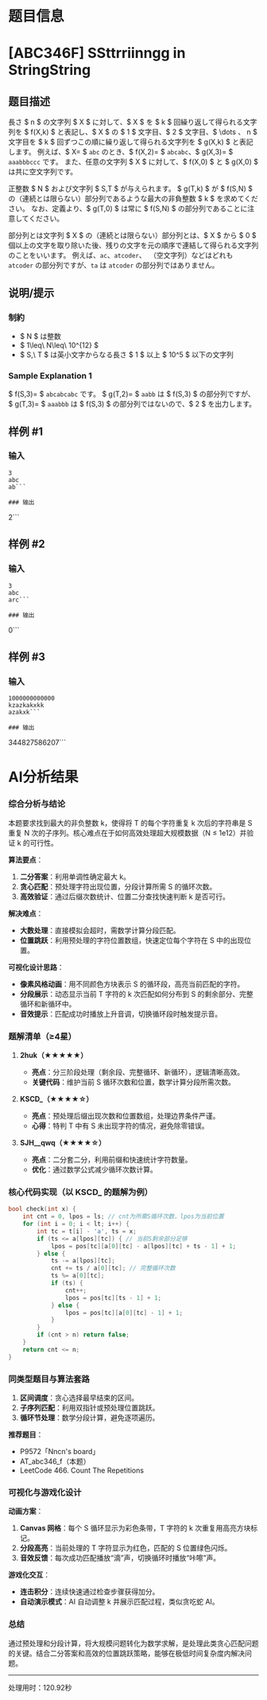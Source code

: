 # 题目信息

# [ABC346F] SSttrriinngg in StringString

## 题目描述

[problemUrl]: https://atcoder.jp/contests/abc346/tasks/abc346_f

長さ $ n $ の文字列 $ X $ に対して、$ X $ を $ k $ 回繰り返して得られる文字列を $ f(X,k) $ と表記し、$ X $ の $ 1 $ 文字目、$ 2 $ 文字目、$ \dots $、$ n $ 文字目を $ k $ 回ずつこの順に繰り返して得られる文字列を $ g(X,k) $ と表記します。 例えば、$ X= $ `abc` のとき、$ f(X,2)= $ `abcabc`、$ g(X,3)= $ `aaabbbccc` です。 また、任意の文字列 $ X $ に対して、$ f(X,0) $ と $ g(X,0) $ は共に空文字列です。

正整数 $ N $ および文字列 $ S,T $ が与えられます。 $ g(T,k) $ が $ f(S,N) $ の（連続とは限らない）部分列であるような最大の非負整数 $ k $ を求めてください。 なお、定義より、$ g(T,0) $ は常に $ f(S,N) $ の部分列であることに注意してください。

部分列とは文字列 $ X $ の（連続とは限らない）部分列とは、$ X $ から $ 0 $ 個以上の文字を取り除いた後、残りの文字を元の順序で連結して得られる文字列のことをいいます。 例えば、`ac`、`atcoder`、` `（空文字列）などはどれも `atcoder` の部分列ですが、`ta` は `atcoder` の部分列ではありません。

## 说明/提示

### 制約

- $ N $ は整数
- $ 1\leq\ N\leq\ 10^{12} $
- $ S,\ T $ は英小文字からなる長さ $ 1 $ 以上 $ 10^5 $ 以下の文字列

### Sample Explanation 1

$ f(S,3)= $ `abcabcabc` です。 $ g(T,2)= $ `aabb` は $ f(S,3) $ の部分列ですが、$ g(T,3)= $ `aaabbb` は $ f(S,3) $ の部分列ではないので、$ 2 $ を出力します。

## 样例 #1

### 输入

```
3
abc
ab```

### 输出

```
2```

## 样例 #2

### 输入

```
3
abc
arc```

### 输出

```
0```

## 样例 #3

### 输入

```
1000000000000
kzazkakxkk
azakxk```

### 输出

```
344827586207```

# AI分析结果



### 综合分析与结论

本题要求找到最大的非负整数 k，使得将 T 的每个字符重复 k 次后的字符串是 S 重复 N 次的子序列。核心难点在于如何高效处理超大规模数据（N ≤ 1e12）并验证 k 的可行性。

**算法要点**：  
1. **二分答案**：利用单调性确定最大 k。
2. **贪心匹配**：预处理字符出现位置，分段计算所需 S 的循环次数。
3. **高效验证**：通过后缀次数统计、位置二分查找快速判断 k 是否可行。

**解决难点**：  
- **大数处理**：直接模拟会超时，需数学计算分段匹配。
- **位置跳跃**：利用预处理的字符位置数组，快速定位每个字符在 S 中的出现位置。

**可视化设计思路**：  
- **像素风格动画**：用不同颜色方块表示 S 的循环段，高亮当前匹配的字符。
- **分段展示**：动态显示当前 T 字符的 k 次匹配如何分布到 S 的剩余部分、完整循环和新循环中。
- **音效提示**：匹配成功时播放上升音调，切换循环段时触发提示音。

### 题解清单（≥4星）

1. **2huk（★★★★★）**  
   - **亮点**：分三阶段处理（剩余段、完整循环、新循环），逻辑清晰高效。
   - **关键代码**：维护当前 S 循环次数和位置，数学计算分段所需次数。

2. **KSCD_（★★★★☆）**  
   - **亮点**：预处理后缀出现次数和位置数组，处理边界条件严谨。
   - **心得**：特判 T 中有 S 未出现字符的情况，避免除零错误。

3. **SJH__qwq（★★★★☆）**  
   - **亮点**：二分套二分，利用前缀和快速统计字符数量。
   - **优化**：通过数学公式减少循环次数计算。

### 核心代码实现（以 KSCD_ 的题解为例）

```cpp
bool check(int x) {
    int cnt = 0, lpos = ls; // cnt为所需S循环次数，lpos为当前位置
    for (int i = 0; i < lt; i++) {
        int tc = t[i] - 'a', ts = x;
        if (ts <= a[lpos][tc]) { // 当前S剩余部分足够
            lpos = pos[tc][a[0][tc] - a[lpos][tc] + ts - 1] + 1;
        } else {
            ts -= a[lpos][tc];
            cnt += ts / a[0][tc]; // 完整循环次数
            ts %= a[0][tc];
            if (ts) {
                cnt++;
                lpos = pos[tc][ts - 1] + 1;
            } else {
                lpos = pos[tc][a[0][tc] - 1] + 1;
            }
        }
        if (cnt > n) return false;
    }
    return cnt <= n;
}
```

### 同类型题目与算法套路

1. **区间调度**：贪心选择最早结束的区间。
2. **子序列匹配**：利用双指针或预处理位置跳跃。
3. **循环节处理**：数学分段计算，避免逐项遍历。

**推荐题目**：  
- P9572「Nncn's board」  
- AT_abc346_f（本题）  
- LeetCode 466. Count The Repetitions

### 可视化与游戏化设计

**动画方案**：  
1. **Canvas 网格**：每个 S 循环显示为彩色条带，T 字符的 k 次重复用高亮方块标记。
2. **分段高亮**：当前处理的 T 字符显示为红色，匹配的 S 位置绿色闪烁。
3. **音效反馈**：每次成功匹配播放“滴”声，切换循环时播放“咔嚓”声。

**游戏化交互**：  
- **连击积分**：连续快速通过检查步骤获得加分。
- **自动演示模式**：AI 自动调整 k 并展示匹配过程，类似贪吃蛇 AI。

### 总结

通过预处理和分段计算，将大规模问题转化为数学求解，是处理此类贪心匹配问题的关键。结合二分答案和高效的位置跳跃策略，能够在极低时间复杂度内解决问题。

---
处理用时：120.92秒